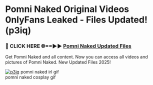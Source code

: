 # Pomni Naked Original Videos 0nlyFans Leaked - Files Updated! (p3iq)

<h3>🔴 CLICK HERE 🌐==►► <a href="https://tinyurl.com/yckcrads" rel="nofollow">Pomni Naked Updated Files</a></h3>

Get Pomni Naked and all content. Now you can access all videos and pictures of Pomni Naked. New Updated Files 2025!

[![p3iq](https://i.imgur.com/hpKpOFt.gif)](https://tinyurl.com/yckcrads)
pomni naked irl gif<br>
pomni naked cosplay gif